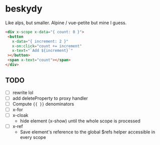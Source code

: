 # beskydy

 Like alps, but smaller. Alpine / vue-petite but mine I guess.

 ```html
<div x-scope x-data="{ count: 0 }">
  <button
    x-data="{ increment: 2 }"
    x-on:click="count += increment"
    x-text="`Add ${increment}`"
  ></button>
  <span x-text="count"></span>
</div>
 ```

## TODO

- [ ] rewrite lol
- [ ] add deleteProperty to proxy handler
- [ ] Compute `{{ }}` denominators
- [ ] x-for
- [ ] x-cloak
  - hide element (x-show) until the whole scope is processed
- [ ] x-ref
  - Save element's reference to the global $refs helper accessible in every scope